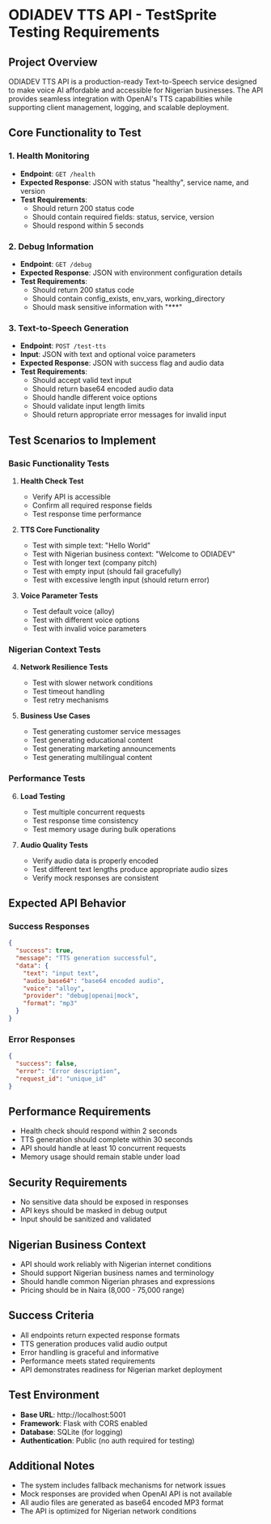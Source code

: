 # ODIADEV TTS API - TestSprite Testing Requirements

## Project Overview
ODIADEV TTS API is a production-ready Text-to-Speech service designed to make voice AI affordable and accessible for Nigerian businesses. The API provides seamless integration with OpenAI's TTS capabilities while supporting client management, logging, and scalable deployment.

## Core Functionality to Test

### 1. Health Monitoring
- **Endpoint**: `GET /health`
- **Expected Response**: JSON with status "healthy", service name, and version
- **Test Requirements**: 
  - Should return 200 status code
  - Should contain required fields: status, service, version
  - Should respond within 5 seconds

### 2. Debug Information
- **Endpoint**: `GET /debug`
- **Expected Response**: JSON with environment configuration details
- **Test Requirements**:
  - Should return 200 status code
  - Should contain config_exists, env_vars, working_directory
  - Should mask sensitive information with "***"

### 3. Text-to-Speech Generation
- **Endpoint**: `POST /test-tts`
- **Input**: JSON with text and optional voice parameters
- **Expected Response**: JSON with success flag and audio data
- **Test Requirements**:
  - Should accept valid text input
  - Should return base64 encoded audio data
  - Should handle different voice options
  - Should validate input length limits
  - Should return appropriate error messages for invalid input

## Test Scenarios to Implement

### Basic Functionality Tests
1. **Health Check Test**
   - Verify API is accessible
   - Confirm all required response fields
   - Test response time performance

2. **TTS Core Functionality**
   - Test with simple text: "Hello World"
   - Test with Nigerian business context: "Welcome to ODIADEV"
   - Test with longer text (company pitch)
   - Test with empty input (should fail gracefully)
   - Test with excessive length input (should return error)

3. **Voice Parameter Tests**
   - Test default voice (alloy)
   - Test with different voice options
   - Test with invalid voice parameters

### Nigerian Context Tests
4. **Network Resilience Tests**
   - Test with slower network conditions
   - Test timeout handling
   - Test retry mechanisms

5. **Business Use Cases**
   - Test generating customer service messages
   - Test generating educational content
   - Test generating marketing announcements
   - Test generating multilingual content

### Performance Tests
6. **Load Testing**
   - Test multiple concurrent requests
   - Test response time consistency
   - Test memory usage during bulk operations

7. **Audio Quality Tests**
   - Verify audio data is properly encoded
   - Test different text lengths produce appropriate audio sizes
   - Verify mock responses are consistent

## Expected API Behavior

### Success Responses
```json
{
  "success": true,
  "message": "TTS generation successful", 
  "data": {
    "text": "input text",
    "audio_base64": "base64 encoded audio",
    "voice": "alloy",
    "provider": "debug|openai|mock",
    "format": "mp3"
  }
}
```

### Error Responses
```json
{
  "success": false,
  "error": "Error description",
  "request_id": "unique_id"
}
```

## Performance Requirements
- Health check should respond within 2 seconds
- TTS generation should complete within 30 seconds
- API should handle at least 10 concurrent requests
- Memory usage should remain stable under load

## Security Requirements
- No sensitive data should be exposed in responses
- API keys should be masked in debug output
- Input should be sanitized and validated

## Nigerian Business Context
- API should work reliably with Nigerian internet conditions
- Should support Nigerian business names and terminology  
- Should handle common Nigerian phrases and expressions
- Pricing should be in Naira (8,000 - 75,000 range)

## Success Criteria
- All endpoints return expected response formats
- TTS generation produces valid audio output
- Error handling is graceful and informative
- Performance meets stated requirements
- API demonstrates readiness for Nigerian market deployment

## Test Environment
- **Base URL**: http://localhost:5001
- **Framework**: Flask with CORS enabled
- **Database**: SQLite (for logging)
- **Authentication**: Public (no auth required for testing)

## Additional Notes
- The system includes fallback mechanisms for network issues
- Mock responses are provided when OpenAI API is not available
- All audio files are generated as base64 encoded MP3 format
- The API is optimized for Nigerian network conditions